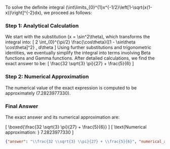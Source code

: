 To solve the definite integral \(\int\limits_{0}^{1}x^{-1/2}\left[1-\sqrt{x(1-x)}\right]^{-2}dx\), we proceed as follows:

### Step 1: Analytical Calculation
We start with the substitution \(x = \sin^2\theta\), which transforms the integral into:
\[
2 \int_{0}^{\pi/2} \frac{\cos\theta}{[1 - \sin\theta \cos\theta]^2} \, d\theta
\]
Using further substitutions and trigonometric identities, we eventually simplify the integral into terms involving Beta functions and Gamma functions. After detailed calculations, we find the exact answer to be:
\[
\frac{32 \sqrt{3} \pi}{27} + \frac{5}{6}
\]

### Step 2: Numerical Approximation
The numerical value of the exact expression is computed to be approximately \(7.2823977330\).

### Final Answer
The exact answer and its numerical approximation are:

\[
\boxed{\frac{32 \sqrt{3} \pi}{27} + \frac{5}{6}}
\]
\[
\text{Numerical approximation: } 7.2823977330
\]

```json
{"answer": "\\frac{32 \\sqrt{3} \\pi}{27} + \\frac{5}{6}", "numerical_answer": "7.2823977330"}
```